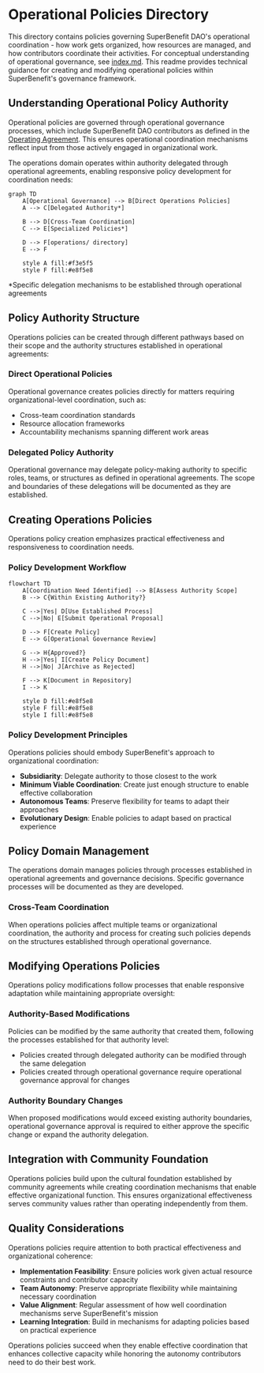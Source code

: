 # Operational Policies Directory

This directory contains policies governing SuperBenefit DAO's operational coordination - how work gets organized, how resources are managed, and how contributors coordinate their activities. For conceptual understanding of operational governance, see [index.md](index.md). This readme provides technical guidance for creating and modifying operational policies within SuperBenefit's governance framework.

## Understanding Operational Policy Authority

Operational policies are governed through operational governance processes, which include SuperBenefit DAO contributors as defined in the [Operating Agreement](/agreements/dao/operating-agreement.md). This ensures operational coordination mechanisms reflect input from those actively engaged in organizational work.

The operations domain operates within authority delegated through operational agreements, enabling responsive policy development for coordination needs:

```mermaid
graph TD
    A[Operational Governance] --> B[Direct Operations Policies]
    A --> C[Delegated Authority*]
    
    B --> D[Cross-Team Coordination]
    C --> E[Specialized Policies*]
    
    D --> F[operations/ directory]
    E --> F
    
    style A fill:#f3e5f5
    style F fill:#e8f5e8
```
*Specific delegation mechanisms to be established through operational agreements

## Policy Authority Structure

Operations policies can be created through different pathways based on their scope and the authority structures established in operational agreements:

### Direct Operational Policies
Operational governance creates policies directly for matters requiring organizational-level coordination, such as:
- Cross-team coordination standards
- Resource allocation frameworks  
- Accountability mechanisms spanning different work areas

### Delegated Policy Authority
Operational governance may delegate policy-making authority to specific roles, teams, or structures as defined in operational agreements. The scope and boundaries of these delegations will be documented as they are established.

## Creating Operations Policies

Operations policy creation emphasizes practical effectiveness and responsiveness to coordination needs.

### Policy Development Workflow

```mermaid
flowchart TD
    A[Coordination Need Identified] --> B[Assess Authority Scope]
    B --> C{Within Existing Authority?}
    
    C -->|Yes| D[Use Established Process]
    C -->|No| E[Submit Operational Proposal]
    
    D --> F[Create Policy]
    E --> G[Operational Governance Review]
    
    G --> H{Approved?}
    H -->|Yes| I[Create Policy Document]
    H -->|No| J[Archive as Rejected]
    
    F --> K[Document in Repository]
    I --> K
    
    style D fill:#e8f5e8
    style F fill:#e8f5e8
    style I fill:#e8f5e8
```

### Policy Development Principles

Operations policies should embody SuperBenefit's approach to organizational coordination:
- **Subsidiarity**: Delegate authority to those closest to the work
- **Minimum Viable Coordination**: Create just enough structure to enable effective collaboration
- **Autonomous Teams**: Preserve flexibility for teams to adapt their approaches  
- **Evolutionary Design**: Enable policies to adapt based on practical experience

## Policy Domain Management

The operations domain manages policies through processes established in operational agreements and governance decisions. Specific governance processes will be documented as they are developed.

### Cross-Team Coordination

When operations policies affect multiple teams or organizational coordination, the authority and process for creating such policies depends on the structures established through operational governance.

## Modifying Operations Policies

Operations policy modifications follow processes that enable responsive adaptation while maintaining appropriate oversight:

### Authority-Based Modifications

Policies can be modified by the same authority that created them, following the processes established for that authority level:
- Policies created through delegated authority can be modified through the same delegation
- Policies created through operational governance require operational governance approval for changes

### Authority Boundary Changes

When proposed modifications would exceed existing authority boundaries, operational governance approval is required to either approve the specific change or expand the authority delegation.

## Integration with Community Foundation

Operations policies build upon the cultural foundation established by community agreements while creating coordination mechanisms that enable effective organizational function. This ensures organizational effectiveness serves community values rather than operating independently from them.

## Quality Considerations

Operations policies require attention to both practical effectiveness and organizational coherence:
- **Implementation Feasibility**: Ensure policies work given actual resource constraints and contributor capacity
- **Team Autonomy**: Preserve appropriate flexibility while maintaining necessary coordination
- **Value Alignment**: Regular assessment of how well coordination mechanisms serve SuperBenefit's mission
- **Learning Integration**: Build in mechanisms for adapting policies based on practical experience

Operations policies succeed when they enable effective coordination that enhances collective capacity while honoring the autonomy contributors need to do their best work.